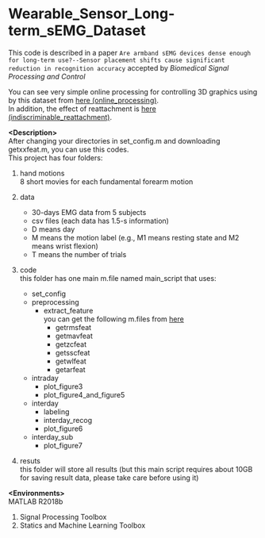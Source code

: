 # Wearable_Sensor_Long-term_sEMG_Dataset

This code is described in a paper
`Are armband sEMG devices dense enough for long-term use?--Sensor placement shifts cause significant reduction in recognition accuracy` 
accepted by *Biomedical Signal Processing and Control*<br />

You can see very simple online processing for controlling 3D graphics using by this dataset from <a href="https://drive.google.com/file/d/1X7LKOcaBsfopQSHAjnUlRBB9HMoG0Lmt/view?usp=sharing" target="_blank">here (online_processing)</a>.<br />
In addition, the effect of reattachment is <a href="https://drive.google.com/open?id=1JcXjvT0ijIlekM66pkRsCLoMZKOBFq7v" target="_blank">here (indiscriminable_reattachment)</a>.<br />

__\<Description\>__<br />
After changing your directories in set_config.m and downloading getxxfeat.m, you can use this codes.<br />
This project has four folders:<br />
1. hand motions<br />
    8 short movies for each fundamental forearm motion

2. data<br />
   - 30-days EMG data from 5 subjects
   - csv files (each data has 1.5-s information)
   - D means day
   - M means the motion label (e.g., M1 means resting state and M2 means wrist flexion)
   - T means the number of trials

3. code<br />
   this folder has one main m.file named main_script that uses:<br />
   - set_config<br />
   - preprocessing<br />
        - extract_feature<br />
        you can get the following m.files from <a href="http://www.sce.carleton.ca/faculty/chan/index.php?page=matlab" target="_blank">here</a><br />
            - getrmsfeat<br />
            - getmavfeat<br />
            - getzcfeat<br />
            - getsscfeat<br />
            - getwlfeat<br />
            - getarfeat<br />
    - intraday<br />
        - plot_figure3<br />
        - plot_figure4_and_figure5<br />
    - interday<br />
        - labeling<br />
        - interday_recog<br />
        - plot_figure6<br />
    - interday_sub<br />
        - plot_figure7<br />
        
4. resuts <br />
   this folder will store all results (but this main script requires about 10GB for saving result data, please take care before using it)

__\<Environments\>__<br />
MATLAB R2018b<br />
 1. Signal Processing Toolbox
 2. Statics and Machine Learning Toolbox
